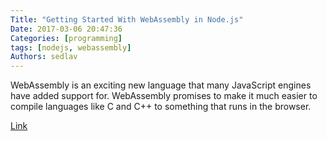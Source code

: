 ```yaml
---
Title: "Getting Started With WebAssembly in Node.js"
Date: 2017-03-06 20:47:36
Categories: [programming]
tags: [nodejs, webassembly]
Authors: sedlav
---
```


WebAssembly is an exciting new language that many JavaScript engines have added support for. WebAssembly promises to make it much easier to compile languages like C and C++ to something that runs in the browser.

[Link](http://thecodebarbarian.com/getting-started-with-webassembly-in-node.js.html)

